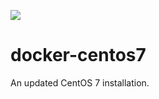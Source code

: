 [![](https://images.microbadger.com/badges/image/robertdebock/docker-centos7.svg)](http://microbadger.com/images/robertdebock/docker-centos7 "Get your own image badge on microbadger.com")

# docker-centos7

An updated CentOS 7 installation.
